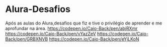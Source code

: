 # Alura-Desafios
Após as aulas do Alura,desafios que fiz e tive o privilégio de aprender e me aprofundar na área.
https://codepen.io/Caio-Back/pen/abjRXmr
https://codepen.io/Caio-Back/pen/vYazZeV
https://codepen.io/Caio-Back/pen/GRBXNVB
https://codepen.io/Caio-Back/pen/eYjLKoN
